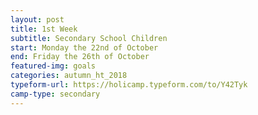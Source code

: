 ```yaml
---
layout: post
title: 1st Week
subtitle: Secondary School Children
start: Monday the 22nd of October
end: Friday the 26th of October
featured-img: goals
categories: autumn_ht_2018
typeform-url: https://holicamp.typeform.com/to/Y42Tyk
camp-type: secondary
---
```

